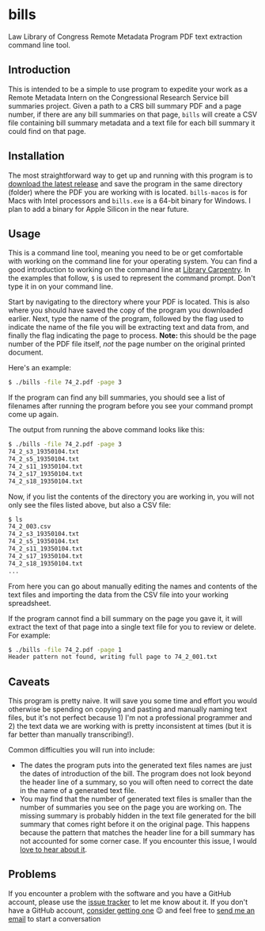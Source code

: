 # bills
Law Library of Congress Remote Metadata Program PDF text extraction command line tool.

## Introduction
This is intended to be a simple to use program to expedite your work as a Remote Metadata Intern on the Congressional Research Service bill summaries project. Given a path to a CRS bill summary PDF and a page number, if there are any bill summaries on that page, `bills` will create a CSV file containing bill summary metadata and a text file for each bill summary it could find on that page.

## Installation
The most straightforward way to get up and running with this program is to [download the latest release](https://github.com/blackerby/bills/releases/tag/v0.0.1-alpha) and save the program in the same directory (folder) where the PDF you are working with is located. `bills-macos` is for Macs with Intel processors and `bills.exe` is a 64-bit binary for Windows. I plan to add a binary for Apple Silicon in the near future.

## Usage
This is a command line tool, meaning you need to be or get comfortable with working on the command line for your operating system. You can find a good introduction to working on the command line at [Library Carpentry](https://librarycarpentry.org/lc-shell/). In the examples that follow, `$` is used to represent the command prompt. Don't type it in on your command line.

Start by navigating to the directory where your PDF is located. This is also where you should have saved the copy of the program you downloaded earlier. Next, type the name of the program, followed by the flag used to indicate the name of the file you will be extracting text and data from, and finally the flag indicating the page to process. **Note:** this should be the page number of the PDF file itself, _not_ the page number on the original printed document.

Here's an example:
```bash
$ ./bills -file 74_2.pdf -page 3
```
If the program can find any bill summaries, you should see a list of filenames after running the program before you see your command prompt come up again.

The output from running the above command looks like this:
```bash
$ ./bills -file 74_2.pdf -page 3
74_2_s3_19350104.txt
74_2_s5_19350104.txt
74_2_s11_19350104.txt
74_2_s17_19350104.txt
74_2_s18_19350104.txt
```

Now, if you list the contents of the directory you are working in, you will not only see the files listed above, but also a CSV file:
```bash
$ ls
74_2_003.csv
74_2_s3_19350104.txt
74_2_s5_19350104.txt
74_2_s11_19350104.txt
74_2_s17_19350104.txt
74_2_s18_19350104.txt
...
```

From here you can go about manually editing the names and contents of the text files and importing the data from the CSV file into your working spreadsheet.

If the program cannot find a bill summary on the page you gave it, it will extract the text of that page into a single text file for you to review or delete. For example:

```bash
$ ./bills -file 74_2.pdf -page 1
Header pattern not found, writing full page to 74_2_001.txt
```

## Caveats
This program is pretty naive. It will save you some time and effort you would otherwise be spending on copying and pasting and manually naming text files, but it's not perfect because 1) I'm not a professional programmer and 2) the text data we are working with is pretty inconsistent at times (but it is far better than manually transcribing!).

Common difficulties you will run into include:
- The dates the program puts into the generated text files names are just the dates of introduction of the bill. The program does not look beyond the header line of a summary, so you will often need to correct the date in the name of a generated text file.
- You may find that the number of generated text files is smaller than the number of summaries you see on the page you are working on. The missing summary is probably hidden in the text file generated for the bill summary that comes right before it on the original page. This happens because the pattern that matches the header line for a bill summary has not accounted for some corner case. If you encounter this issue, I would [love to hear about it](mailto:wtblackerby@crimson.ua.edu).

## Problems
If you encounter a problem with the software and you have a GitHub account, please use the [issue tracker](https://github.com/blackerby/bills/issues) to let me know about it. If you don't have a GitHub account, [consider getting one](https://github.com/signup) 😉 and feel free to [send me an email](mailto:wtblackerby@crimson.ua.edu) to start a conversation
